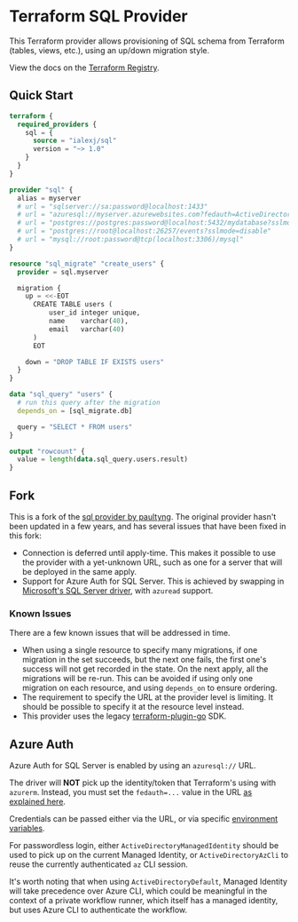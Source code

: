 # Terraform SQL Provider

This Terraform provider allows provisioning of SQL schema from Terraform (tables, views, etc.), using an up/down migration style.

View the docs on the [Terraform Registry](https://registry.terraform.io/providers/ialexj/sql/latest/docs).

## Quick Start

```terraform
terraform {
  required_providers {
    sql = {
      source = "ialexj/sql"
      version = "~> 1.0"
    }
  }
}

provider "sql" {
  alias = myserver
  # url = "sqlserver://sa:password@localhost:1433"
  # url = "azuresql://myserver.azurewebsites.com?fedauth=ActiveDirectoryAzCli"
  # url = "postgres://postgres:password@localhost:5432/mydatabase?sslmode=disable"
  # url = "postgres://root@localhost:26257/events?sslmode=disable"
  # url = "mysql://root:password@tcp(localhost:3306)/mysql"
}

resource "sql_migrate" "create_users" {
  provider = sql.myserver

  migration {
    up = <<-EOT
      CREATE TABLE users (
          user_id integer unique,
          name    varchar(40),
          email   varchar(40)
      )
      EOT

    down = "DROP TABLE IF EXISTS users"
  }
}

data "sql_query" "users" {
  # run this query after the migration
  depends_on = [sql_migrate.db]

  query = "SELECT * FROM users"
}

output "rowcount" {
  value = length(data.sql_query.users.result)
}
```

## Fork

This is a fork of the [sql provider by paultyng](https://github.com/paultyng/terraform-provider-sql). The original provider hasn't been updated in a few years, and has several issues that have been fixed in this fork:

- Connection is deferred until apply-time. This makes it possible to use the provider with a yet-unknown URL, such as one for a server that will be deployed in the same apply.
- Support for Azure Auth for SQL Server. This is achieved by swapping in [Microsoft's SQL Server driver](https://github.com/microsoft/go-mssqldb), with `azuread` support.

### Known Issues

There are a few known issues that will be addressed in time.

- When using a single resource to specify many migrations, if one migration in the set succeeds, but the next one fails, the first one's success will not get recorded in the state. On the next apply, all the migrations will be re-run. This can be avoided if using only one migration on each resource, and using `depends_on` to ensure ordering.
- The requirement to specify the URL at the provider level is limiting. It should be possible to specify it at the resource level instead.
- This provider uses the legacy [terraform-plugin-go](https://github.com/hashicorp/terraform-plugin-go) SDK.

## Azure Auth

Azure Auth for SQL Server is enabled by using an `azuresql://` URL.

The driver will **NOT** pick up the identity/token that Terraform's using with `azurerm`. Instead, you must set the `fedauth=...` value in the URL [as explained here](https://github.com/microsoft/go-mssqldb?tab=readme-ov-file#azure-active-directory-authentication).

Credentials can be passed either via the URL, or via specific [environment variables](https://github.com/Azure/azure-sdk-for-go/tree/main/sdk/azidentity#environment-variables).

For passwordless login, either `ActiveDirectoryManagedIdentity` should be used to pick up on the current Managed Identity, or `ActiveDirectoryAzCli` to reuse the currently authenticated `az` CLI session.

It's worth noting that when using `ActiveDirectoryDefault`, Managed Identity will take precedence over Azure CLI, which could be meaningful in the context of a private workflow runner, which itself has a managed identity, but uses Azure CLI to authenticate the workflow.


